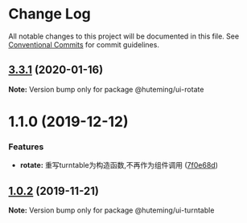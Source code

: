 # Change Log

All notable changes to this project will be documented in this file.
See [Conventional Commits](https://conventionalcommits.org) for commit guidelines.

## [3.3.1](https://github.com/huteming/huteming-ui/compare/v3.3.0...v3.3.1) (2020-01-16)

**Note:** Version bump only for package @huteming/ui-rotate





# 1.1.0 (2019-12-12)


### Features

* **rotate:** 重写turntable为构造函数,不再作为组件调用 ([7f0e68d](https://github.com/huteming/huteming-ui/commit/7f0e68d8da696bbd8fce3d682d2b03141ddfe6b3))





## [1.0.2](https://github.com/huteming/huteming-ui/compare/@huteming/ui-turntable@1.0.1...@huteming/ui-turntable@1.0.2) (2019-11-21)

**Note:** Version bump only for package @huteming/ui-turntable
